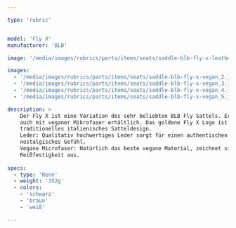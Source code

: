 ```yaml
---

type: 'rubric'


model: 'Fly X'
manufacturer: 'BLB'

image: '/media/images/rubrics/parts/items/seats/saddle-blb-fly-x-leather_1.jpeg'

images:
  - '/media/images/rubrics/parts/items/seats/saddle-blb-fly-x-vegan_2.jpeg'
  - '/media/images/rubrics/parts/items/seats/saddle-blb-fly-x-vegan_3.jpeg'
  - '/media/images/rubrics/parts/items/seats/saddle-blb-fly-x-vegan_4.jpeg'
  - '/media/images/rubrics/parts/items/seats/saddle-blb-fly-x-vegan_5.jpeg'

description: >
    Der Fly X ist eine Variation des sehr beliebten BLB Fly Sattels. Er ist sowohl in Echtleder als 
    auch mit veganer Mikrofaser erhältlich. Das goldene Fly X Logo ist eingeprägt und erinnert an 
    traditionelles italienisches Satteldesign.
    Leder: Qualitativ hochwertiges Leder sorgt für einen authentischen Vintage Look und ein 
    nostalgisches Gefühl.
    Vegane Microfaser: Natürlich das beste vegane Material, zeichnet sich durch sehr gute 
    Reißfestigkeit aus.
    
specs: 
  - type: 'Renn'
  - weight: '352g'
  - colors: 
    - 'schwarz'
    - 'braun'
    - 'weiß'

---
```

